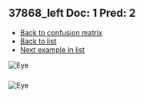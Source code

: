 ## 37868_left Doc: 1 Pred: 2
- [Back to confusion matrix](https://github.com/juliandewit/kaggle_retinopathy/blob/master/matrix.md)
- [Back to list](https://github.com/juliandewit/kaggle_retinopathy/blob/master/lists/12/list.md)
- [Next example in list](https://github.com/juliandewit/kaggle_retinopathy/blob/master/lists/12/38/38010_left.md)

![Eye](https://retinopaty.blob.core.windows.net/size1024/37868_left_1.jpeg)

### 

![Eye]()
